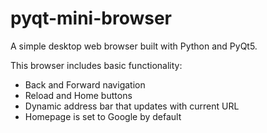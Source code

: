 # pyqt-mini-browser

A simple desktop web browser built with Python and PyQt5.

This browser includes basic functionality:
- Back and Forward navigation
- Reload and Home buttons
- Dynamic address bar that updates with current URL
- Homepage is set to Google by default
